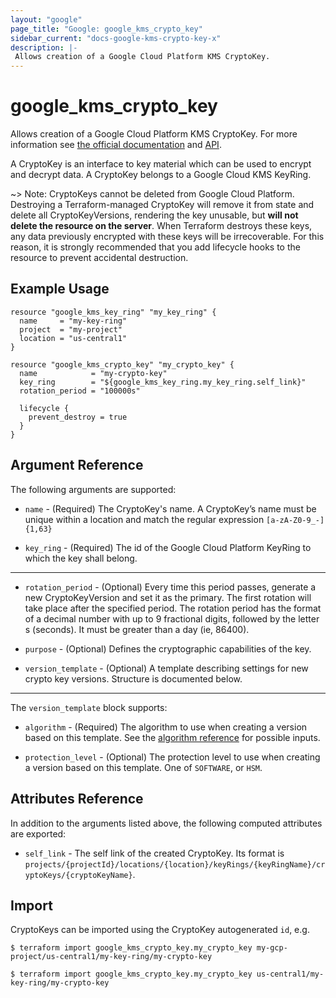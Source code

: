 ```yaml
---
layout: "google"
page_title: "Google: google_kms_crypto_key"
sidebar_current: "docs-google-kms-crypto-key-x"
description: |-
 Allows creation of a Google Cloud Platform KMS CryptoKey.
---
```


# google\_kms\_crypto\_key

Allows creation of a Google Cloud Platform KMS CryptoKey. For more information see
[the official documentation](https://cloud.google.com/kms/docs/object-hierarchy#key)
and
[API](https://cloud.google.com/kms/docs/reference/rest/v1/projects.locations.keyRings.cryptoKeys).

A CryptoKey is an interface to key material which can be used to encrypt and decrypt data. A CryptoKey belongs to a
Google Cloud KMS KeyRing.

~> Note: CryptoKeys cannot be deleted from Google Cloud Platform. Destroying a
Terraform-managed CryptoKey will remove it from state and delete all
CryptoKeyVersions, rendering the key unusable, but **will not delete the
resource on the server**. When Terraform destroys these keys, any data
previously encrypted with these keys will be irrecoverable. For this reason, it
is strongly recommended that you add lifecycle hooks to the resource to prevent
accidental destruction.

## Example Usage

```hcl
resource "google_kms_key_ring" "my_key_ring" {
  name     = "my-key-ring"
  project  = "my-project"
  location = "us-central1"
}

resource "google_kms_crypto_key" "my_crypto_key" {
  name            = "my-crypto-key"
  key_ring        = "${google_kms_key_ring.my_key_ring.self_link}"
  rotation_period = "100000s"

  lifecycle {
    prevent_destroy = true
  }
}
```

## Argument Reference

The following arguments are supported:

* `name` - (Required) The CryptoKey's name.
    A CryptoKey’s name must be unique within a location and match the regular expression `[a-zA-Z0-9_-]{1,63}`

* `key_ring` - (Required) The id of the Google Cloud Platform KeyRing to which the key shall belong.

- - -

* `rotation_period` - (Optional) Every time this period passes, generate a new CryptoKeyVersion and set it as
    the primary. The first rotation will take place after the specified period. The rotation period has the format
    of a decimal number with up to 9 fractional digits, followed by the letter s (seconds). It must be greater than
    a day (ie, 86400).

* `purpose` - (Optional) Defines the cryptographic capabilities of the key.

* `version_template` - (Optional) A template describing settings for new crypto key versions. Structure is documented below.

---

The `version_template` block supports:

* `algorithm` - (Required)  The algorithm to use when creating a version based on this template.
See the [algorithm reference](https://cloud.google.com/kms/docs/reference/rest/v1/CryptoKeyVersionAlgorithm)
for possible inputs.

* `protection_level` - (Optional) The protection level to use when creating a version based on this template.
One of `SOFTWARE`, or `HSM`.

## Attributes Reference

In addition to the arguments listed above, the following computed attributes are
exported:

* `self_link` - The self link of the created CryptoKey. Its format is `projects/{projectId}/locations/{location}/keyRings/{keyRingName}/cryptoKeys/{cryptoKeyName}`.

## Import

CryptoKeys can be imported using the CryptoKey autogenerated `id`, e.g.

```
$ terraform import google_kms_crypto_key.my_crypto_key my-gcp-project/us-central1/my-key-ring/my-crypto-key

$ terraform import google_kms_crypto_key.my_crypto_key us-central1/my-key-ring/my-crypto-key
```
